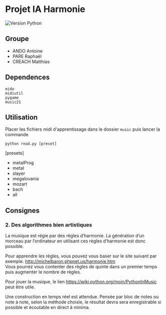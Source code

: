 # Projet IA Harmonie

![Version Python](https://img.shields.io/badge/python-3.5-blue.svg)


## Groupe

* ANDO Antoine
* PARE Raphaël
* CREACH Matthias

## Dependences

```
mido
midiutil
pygame
music21
```

## Utilisation

Placer les fichiers midi d'apprentissage dans le dossier ```music``` puis lancer la commande

```
python read.py [preset]
```

[presets]
* metalProg
* metal
* slayer
* megalovania
* mozart
* bach
* all


## Consignes

### 2. Des algorithmes bien artistiques

La musique est régie par des règles d’harmonie. La génération d’un morceau par l’ordinateur en utilisant ces règles d’harmonie est donc possible. 

Pour apprendre les règles, vous pouvez vous baser sur le site suivant par exemple. http://michelbaron.phpnet.us/harmonie.htm  
Vous pourrez vous contenter des règles de quinte dans un premier temps puis augmenter le nombre de règles.  

Pour jouer la musique, le lien https://wiki.python.org/moin/PythonInMusic peut être utile.

Une construction en temps réel est attendue. Pensée par bloc de notes ou note à note, selon la méthode choisie, le résultat devra sera enregistrable si possible et écoutable en direct à minima.